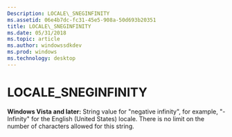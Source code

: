 ```yaml
---
Description: LOCALE\_SNEGINFINITY
ms.assetid: 06e4b7dc-fc31-45e5-908a-50d693b20351
title: LOCALE\_SNEGINFINITY
ms.date: 05/31/2018
ms.topic: article
ms.author: windowssdkdev
ms.prod: windows
ms.technology: desktop
---
```


# LOCALE\_SNEGINFINITY

**Windows Vista and later:** String value for "negative infinity", for example, "-Infinity" for the English (United States) locale. There is no limit on the number of characters allowed for this string.

 

 



